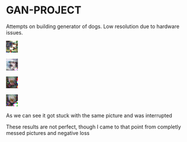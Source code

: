 # GAN-PROJECT
Attempts on building generator of dogs. Low resolution due to hardware issues.


![1000 iterations](/generated%20images/generated_dog1000.png)

![14500](/generated%20images/generated_dog14500.png)

![39500](/generated%20images/generated_dog39500.png)

![40000](/generated%20images/generated_dog40000.png)

As we can see it got stuck with the same picture and was interrupted 

These results are not perfect, though I came to that point from completly messed pictures and negative loss

